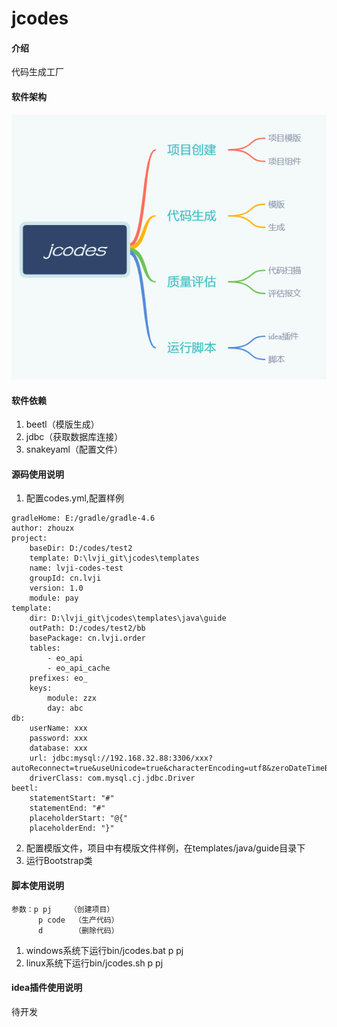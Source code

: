# jcodes

#### 介绍
代码生成工厂

#### 软件架构

![images](./docs/jcodes-mind.png)


#### 软件依赖

1. beetl（模版生成）
2. jdbc（获取数据库连接）
3. snakeyaml（配置文件）

#### 源码使用说明

1. 配置codes.yml,配置样例

```
gradleHome: E:/gradle/gradle-4.6
author: zhouzx
project:
    baseDir: D:/codes/test2
    template: D:\lvji_git\jcodes\templates
    name: lvji-codes-test
    groupId: cn.lvji
    version: 1.0
    module: pay
template:
    dir: D:\lvji_git\jcodes\templates\java\guide
    outPath: D:/codes/test2/bb
    basePackage: cn.lvji.order
    tables:
        - eo_api
        - eo_api_cache
    prefixes: eo_
    keys:
        module: zzx
        day: abc
db:
    userName: xxx
    password: xxx
    database: xxx
    url: jdbc:mysql://192.168.32.88:3306/xxx?autoReconnect=true&useUnicode=true&characterEncoding=utf8&zeroDateTimeBehavior=convertToNull&serverTimezone=UTC
    driverClass: com.mysql.cj.jdbc.Driver
beetl:
    statementStart: "#"
    statementEnd: "#"
    placeholderStart: "@{"
    placeholderEnd: "}"
```

2. 配置模版文件，项目中有模版文件样例，在templates/java/guide目录下
3. 运行Bootstrap类

#### 脚本使用说明

```
参数：p pj    （创建项目）
      p code  （生产代码）
	  d       （删除代码）
```

1. windows系统下运行bin/jcodes.bat p pj
2. linux系统下运行bin/jcodes.sh p pj

#### idea插件使用说明

待开发